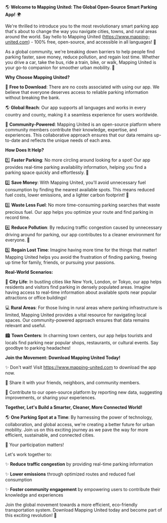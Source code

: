 🌎 **Welcome to Mapping United: The Global Open-Source Smart Parking App!** 🌍

We're thrilled to introduce you to the most revolutionary smart parking app that's about to change the way you navigate cities, towns, and rural areas around the world. Say hello to Mapping United (https://www.mapping-united.com) - 100% free, open-source, and accessible in all languages! 🌟

As a global community, we're breaking down barriers to help people find parking faster, save money, reduce pollution, and regain lost time. Whether you drive a car, take the bus, ride a train, bike, or walk, Mapping United is your go-to companion for smoother urban mobility. 🚀

**Why Choose Mapping United?**

🌟 **Free to Download**: There are no costs associated with using our app. We believe that everyone deserves access to reliable parking information without breaking the bank.

🌎 **Global Reach**: Our app supports all languages and works in every country and county, making it a seamless experience for users worldwide.

🤝 **Community-Powered**: Mapping United is an open-source platform where community members contribute their knowledge, expertise, and experiences. This collaborative approach ensures that our data remains up-to-date and reflects the unique needs of each area.

**How Does It Help?**

1️⃣ **Faster Parking**: No more circling around looking for a spot! Our app provides real-time parking availability information, helping you find a parking space quickly and effortlessly. 🚗

2️⃣ **Save Money**: With Mapping United, you'll avoid unnecessary fuel consumption by finding the nearest available spots. This means reduced fuel costs, lower emissions, and a lighter carbon footprint! 💸

3️⃣ **Waste Less Fuel**: No more time-consuming parking searches that waste precious fuel. Our app helps you optimize your route and find parking in record time.

4️⃣ **Reduce Pollution**: By reducing traffic congestion caused by unnecessary driving around for parking, our app contributes to a cleaner environment for everyone. 🌿

5️⃣ **Regain Lost Time**: Imagine having more time for the things that matter! Mapping United helps you avoid the frustration of finding parking, freeing up time for family, friends, or pursuing your passions.

**Real-World Scenarios:**

👥 **City Life**: In bustling cities like New York, London, or Tokyo, our app helps residents and visitors find parking in densely populated areas. Imagine having access to real-time information about available spots near popular attractions or office buildings!

💻 **Rural Areas**: For those living in rural areas where parking infrastructure is limited, Mapping United provides a vital resource for navigating local spaces. Our community-powered approach ensures that data remains relevant and useful.

🏙️ **Town Centers**: In charming town centers, our app helps tourists and locals find parking near popular shops, restaurants, or cultural events. Say goodbye to parking headaches!

**Join the Movement: Download Mapping United Today!**

✨ Don't wait! Visit https://www.mapping-united.com to download the app now.

🤝 Share it with your friends, neighbors, and community members.

💬 Contribute to our open-source platform by reporting new data, suggesting improvements, or sharing your experiences.

**Together, Let's Build a Smarter, Cleaner, More Connected World!**

🌎 **One Parking Spot at a Time**: By harnessing the power of technology, collaboration, and global access, we're creating a better future for urban mobility. Join us on this exciting journey as we pave the way for more efficient, sustainable, and connected cities.

💪 Your participation matters!

Let's work together to:

✨ **Reduce traffic congestion** by providing real-time parking information

✨ **Lower emissions** through optimized routes and reduced fuel consumption

✨ **Foster community engagement** by empowering users to contribute their knowledge and experiences

Join the global movement towards a more efficient, eco-friendly transportation system. Download Mapping United today and become part of this exciting revolution! 🚀